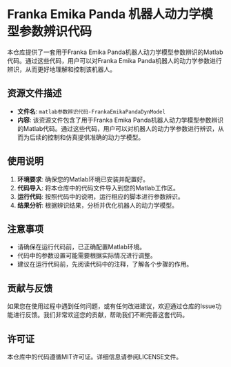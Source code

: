 # Franka Emika Panda 机器人动力学模型参数辨识代码

本仓库提供了一套用于Franka Emika Panda机器人动力学模型参数辨识的Matlab代码。通过这些代码，用户可以对Franka Emika Panda机器人的动力学参数进行辨识，从而更好地理解和控制该机器人。

## 资源文件描述

- **文件名**: `matlab参数辨识代码-FrankaEmikaPandaDynModel`
- **内容**: 该资源文件包含了用于Franka Emika Panda机器人动力学模型参数辨识的Matlab代码。通过这些代码，用户可以对机器人的动力学参数进行辨识，从而为后续的控制和仿真提供准确的动力学模型。

## 使用说明

1. **环境要求**: 确保您的Matlab环境已安装并配置好。
2. **代码导入**: 将本仓库中的代码文件导入到您的Matlab工作区。
3. **运行代码**: 按照代码中的说明，运行相应的脚本进行参数辨识。
4. **结果分析**: 根据辨识结果，分析并优化机器人的动力学模型。

## 注意事项

- 请确保在运行代码前，已正确配置Matlab环境。
- 代码中的参数设置可能需要根据实际情况进行调整。
- 建议在运行代码前，先阅读代码中的注释，了解各个步骤的作用。

## 贡献与反馈

如果您在使用过程中遇到任何问题，或有任何改进建议，欢迎通过仓库的Issue功能进行反馈。我们非常欢迎您的贡献，帮助我们不断完善这套代码。

## 许可证

本仓库中的代码遵循MIT许可证。详细信息请参阅LICENSE文件。
